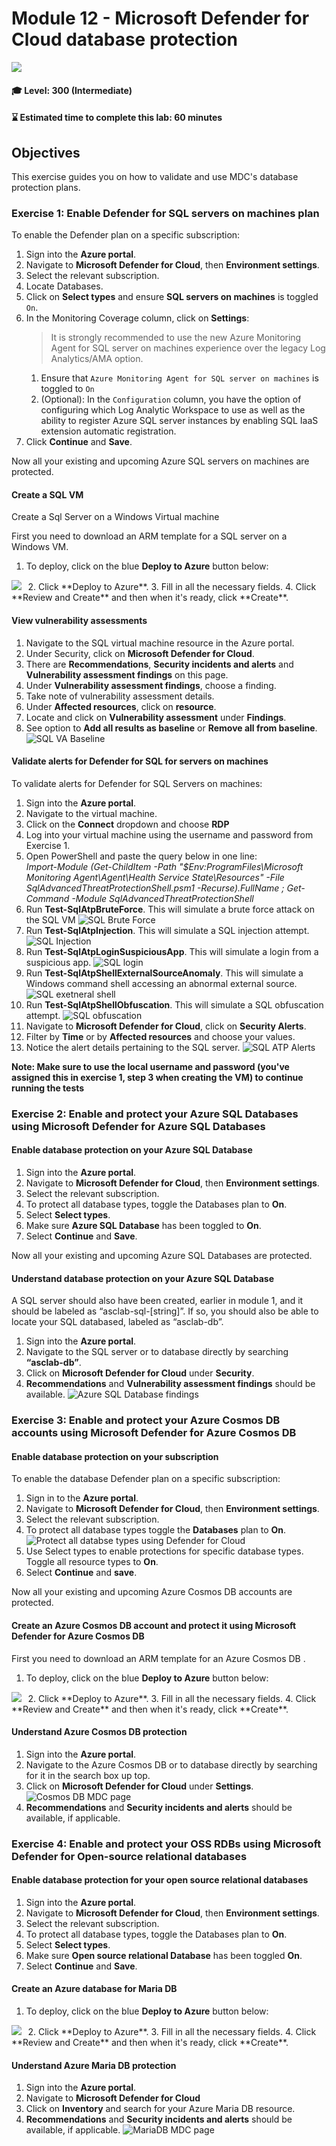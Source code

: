 # Module 12 - Microsoft Defender for Cloud database protection

<p align="left"><img src="../Images/asc-labs-advanced.gif?raw=true"></p>

#### 🎓 Level: 300 (Intermediate)
#### ⌛ Estimated time to complete this lab: 60 minutes

## Objectives
This exercise guides you on how to validate and use MDC's database protection plans.

### Exercise 1: Enable Defender for SQL servers on machines plan 

To enable the Defender plan on a specific subscription:
1.	Sign into the **Azure portal**.
2.	Navigate to **Microsoft Defender for Cloud**, then **Environment settings**.
3.	Select the relevant subscription.
4. Locate Databases. 
5.	Click on **Select types** and ensure **SQL servers on machines** is toggled `On`.
6.	In the Monitoring Coverage column, click on **Settings**:
    >It is strongly recommended to use the new Azure Monitoring Agent for SQL server on machines experience over the legacy Log Analytics/AMA option.
    1. Ensure that `Azure Monitoring Agent for SQL server on machines` is toggled to `On`  
    2. (Optional): In the `Configuration` column, you have the option of configuring which Log Analytic Workspace to use as well as the ability to register Azure SQL server instances by enabling SQL IaaS extension automatic registration.  
7. Click **Continue** and **Save**. 

Now all your existing and upcoming Azure SQL servers on machines are protected.


#### Create a SQL VM 
  Create a Sql Server on a Windows Virtual machine 

First you need to download an ARM template for a SQL server on a Windows VM. 
1.	To deploy, click on the blue **Deploy to Azure** button below:
<a href=" https://portal.azure.com/#create/Microsoft.Template/uri/https%3A%2F%2Fraw.githubusercontent.com%2FAzure%2Fazure-quickstart-templates%2Fmaster%2Fquickstarts%2Fmicrosoft.sqlvirtualmachine%2Fsql-vm-new-storage%2Fazuredeploy.json " target="_blank">
<img src="https://aka.ms/deploytoazurebutton"/></a>
  
2. Click **Deploy to Azure**.
3. Fill in all the necessary fields.
4. Click **Review and Create** and then when it's ready, click **Create**.

#### View vulnerability assessments
1.	Navigate to the SQL virtual machine resource in the Azure portal. 
2.	Under Security, click on **Microsoft Defender for Cloud**.
3.	There are **Recommendations**, **Security incidents and alerts** and **Vulnerability assessment findings** on this page. 
4.	Under **Vulnerability assessment findings**, choose a finding.  
5.	Take note of vulnerability assessment details.
6.	Under **Affected resources**, click on **resource**. 
7.	Locate and click on **Vulnerability assessment** under **Findings**.
8.	See option to **Add all results as baseline** or **Remove all from baseline**. 
![SQL VA Baseline](../Images/12sqlbaseline_yl.png)

#### Validate alerts for Defender for SQL for servers on machines
To validate alerts for Defender for SQL Servers on machines:
1.	Sign into the **Azure portal**.
2.	Navigate to the virtual machine.
3.	Click on the **Connect** dropdown and choose **RDP**
4.	Log into your virtual machine using the username and password from Exercise 1.
5.	Open PowerShell and paste the query below in one line:  
*Import-Module (Get-ChildItem -Path "$Env:ProgramFiles\Microsoft Monitoring Agent\Agent\Health Service State\Resources\" -File SqlAdvancedThreatProtectionShell.psm1 -Recurse).FullName ; Get-Command -Module SqlAdvancedThreatProtectionShell*
6. Run **Test-SqlAtpBruteForce**. This will simulate a brute force attack on the SQL VM
![SQL Brute Force](../Images/12test-sqlatpbruteforce_yl.png)
7. Run **Test-SqlAtpInjection**. This will simulate a SQL injection attempt. 
![SQL Injection](../Images/12test-sqlatpinjection_yl.png)
8. Run **Test-SqlAtpLoginSuspiciousApp**. This will simulate a login from a suspicious app. ![SQL login](../Images/12test-sqlatpsloginsuspiciousapp_yl.png)
9.	Run **Test-SqlAtpShellExternalSourceAnomaly**. This will simulate a Windows command shell accessing an abnormal external source.![SQL exetneral shell](../Images/12Test-SqlAtpShellExternalSourceAnomaly-yl.png)
10. Run **Test-SqlAtpShellObfuscation**. This will simulate a SQL obfuscation attempt.
![SQL obfuscation](../Images/12Test-SqlAtpShellObfuscation-yl.png)
11.	Navigate to **Microsoft Defender for Cloud**, click on **Security Alerts**.
12.	Filter by **Time** or by **Affected resources** and choose your values. 
13.	Notice the alert details pertaining to the SQL server. 
![SQL ATP Alerts](../Images/12sqlatpalerts-yl.png)

**Note: Make sure to use the local username and password (you've assigned this in exercise 1, step 3 when creating the VM) to continue running the tests**

### Exercise 2: Enable and protect your Azure SQL Databases using Microsoft Defender for Azure SQL Databases

#### Enable database protection on your Azure SQL Database

1.	Sign into the **Azure portal**.
2.	Navigate to **Microsoft Defender for Cloud**, then **Environment settings**.
3.	Select the relevant subscription.
4.	To protect all database types, toggle the Databases plan to **On**. 
5.	Select **Select types**.
6.	Make sure **Azure SQL Database** has been toggled to **On**. 
7.	Select **Continue** and **Save**.

Now all your existing and upcoming Azure SQL Databases are protected.


#### Understand database protection on your Azure SQL Database
A SQL server should also have been created, earlier in module 1, and it should be labeled as “asclab-sql-[string]”. If so, you should also be able to locate your SQL databased, labeled as “asclab-db”. 
1.	Sign into the **Azure portal**. 
2.	Navigate to the SQL server or to database directly by searching **“asclab-db”**. 
3.	Click on **Microsoft Defender for Cloud** under **Security**. 
4.	**Recommendations** and **Vulnerability assessment findings** should be available. 
![Azure SQL Database findings](../Images/12sqldatabaseRecsVAFindings-yl.png)

### Exercise 3: Enable and protect your Azure Cosmos DB accounts using Microsoft Defender for Azure Cosmos DB 

#### Enable database protection on your subscription

To enable the database Defender plan on a specific subscription:

1. Sign in to the **Azure portal**.
2. Navigate to **Microsoft Defender for Cloud**, then **Environment settings**.
3. Select the relevant subscription.
4. To protect all database types toggle the **Databases** plan to **On**.
 ![Protect all databse types using Defender for Cloud](../Images/database-types.png?raw=true)
5. Use Select types to enable protections for specific database types. Toggle all resource types to **On**.
6. Select **Continue** and **save**.

Now all your existing and upcoming Azure Cosmos DB accounts are protected.

#### Create an Azure Cosmos DB account and protect it using Microsoft Defender for Azure Cosmos DB 

First you need to download an ARM template for an Azure Cosmos DB
. 
1.	To deploy, click on the blue **Deploy to Azure** button below:
<a href=" https://portal.azure.com/#create/Microsoft.Template/uri/https%3A%2F%2Fraw.githubusercontent.com%2FAzure%2Fazure-quickstart-templates%2Fmaster%2Fquickstarts%2Fmicrosoft.documentdb%2Fcosmosdb-sql-autoscale%2Fazuredeploy.json" target="_blank">
<img src="https://aka.ms/deploytoazurebutton"/></a>
  
2.  Click **Deploy to Azure**.
3. Fill in all the necessary fields.
4. Click **Review and Create** and then when it's ready, click 
**Create**.

#### Understand Azure Cosmos DB protection

1. Sign into the **Azure portal**. 
2.	Navigate to the Azure Cosmos DB or to database directly by searching for it in the search box up top. 
3.	Click on **Microsoft Defender for Cloud** under **Settings**. 
![Cosmos DB MDC page](../Images/12cosmosdbRecsAlerts.png)
4.	**Recommendations** and **Security incidents and alerts** should be available, if applicable. 

### Exercise 4: Enable and protect your OSS RDBs using Microsoft Defender for Open-source relational databases

#### Enable database protection for your open source relational databases

1.	Sign into the **Azure portal**.
2.	Navigate to **Microsoft Defender for Cloud**, then **Environment settings**.
3.	Select the relevant subscription.
4.	To protect all database types, toggle the Databases plan to **On**. 
5.	Select **Select types**.
6.	Make sure **Open source relational Database** has been toggled **On**. 
7.	Select **Continue** and **Save**.

#### Create an Azure database for Maria DB

1.	To deploy, click on the blue **Deploy to Azure** button below:
<a href=" https://portal.azure.com/#create/Microsoft.Template/uri/https%3A%2F%2Fraw.githubusercontent.com%2FAzure%2Fazure-quickstart-templates%2Fmaster%2Fquickstarts%2Fmicrosoft.dbformariadb%2Fmanaged-mariadb-with-vnet%2Fazuredeploy.json " target="_blank">
<img src="https://aka.ms/deploytoazurebutton"/></a>
  
2.  Click **Deploy to Azure**.
3. Fill in all the necessary fields.
4. Click **Review and Create** and then when it's ready, click 
**Create**.

#### Understand Azure Maria DB protection

1. Sign into the **Azure portal**. 
2.	Navigate to **Microsoft Defender for Cloud**
3.	Click on **Inventory** and search for your Azure Maria DB resource. 
4.	**Recommendations** and **Security incidents and alerts** should be available, if applicable.
![MariaDB MDC page](../Images/12maraidbRecsAlerts-yl.png)






